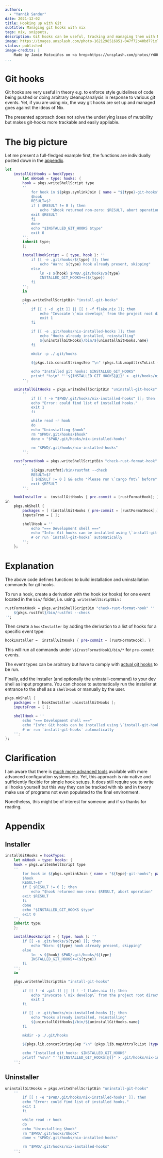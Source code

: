```yaml
---
authors:
  - "Yannik Sander"
date: 2021-12-02
title: Hooking up with Git
subtitle: Managing git hooks with nix
tags: nix, snippets, 
description: Git hooks can be useful, tracking and managing them with Nix makes removes the barrier of using them.
image: https://images.unsplash.com/photo-1621298516851-047f72b40bd7?ixlib=rb-1.2.1&q=80&fm=jpg&crop=entropy&cs=tinysrgb&w=1920
status: published
image-credits: |
    Made by Jamie Matociños on <a hrep=https://unsplash.com/photos/rW00Wu_CeYA>Unsplash</a>:
...
```


# Git hooks

Git hooks are very useful in theory e.g. to enforce style guidelines of code being pushed or doing arbitrary cleanup/analysis in response to various git events. Yet, if you are using nix, the way git hooks are set up and managed goes against the ideas of Nix. 

The presented approach does not solve the underlying issue of mutability but makes git-hooks more trackable and easily appliable.

# The big picture

Let me present a full-fledged example first, the functions are individually posted down in the [appendix](#appendix).

```nix
let
    installGitHooks = hookTypes:
        let mkHook = type: hooks: {
        hook = pkgs.writeShellScript type
        ''
            for hook in ${pkgs.symlinkJoin { name = "${type}-git-hooks"; paths = hooks; }}/bin/*; do
            $hook
            RESULT=$?
            if [ $RESULT != 0 ]; then
                echo "$hook returned non-zero: $RESULT, abort operation"
            exit $RESULT
            fi
            done
            echo "$INSTALLED_GIT_HOOKS $type"
            exit 0
        '';
        inherit type;
        };

        installHookScript = { type, hook }: ''
            if [[ -e .git/hooks/${type} ]]; then
                echo "Warn: ${type} hook already present, skipping"
            else
                ln -s ${hook} $PWD/.git/hooks/${type}
                INSTALLED_GIT_HOOKS+=(${type})
            fi
        '';
        in

        pkgs.writeShellScriptBin "install-git-hooks" 
        ''
            if [[ ! -d .git ]] || [[ ! -f flake.nix ]]; then
                echo "Invocate \`nix develop\` from the project root directory."
                exit 1
            fi

            if [[ -e .git/hooks/nix-installed-hooks ]]; then
                echo "Hooks already installed, reinstalling"
                ${uninstallGitHooks}/bin/${uninstallGitHooks.name}
            fi

            mkdir -p ./.git/hooks
            
            ${pkgs.lib.concatStringsSep "\n" (pkgs.lib.mapAttrsToList (type: hooks: installHookScript (mkHook type hooks)) hookTypes )}

            echo "Installed git hooks: $INSTALLED_GIT_HOOKS"
            printf "%s\n" "''${INSTALLED_GIT_HOOKS[@]}" > .git/hooks/nix-installed-hooks
        '';

    uninstallGitHooks = pkgs.writeShellScriptBin "uninstall-git-hooks" 
        ''
            if [[ ! -e "$PWD/.git/hooks/nix-installed-hooks" ]]; then
            echo "Error: could find list of installed hooks."
            exit 1
            fi

            while read -r hook
            do
            echo "Uninstalling $hook"
            rm "$PWD/.git/hooks/$hook"
            done < "$PWD/.git/hooks/nix-installed-hooks"

            rm "$PWD/.git/hooks/nix-installed-hooks"
        '';
    
    rustFormatHook = pkgs.writeShellScriptBin "check-rust-format-hook"
        ''
            ${pkgs.rustfmt}/bin/rustfmt --check
            RESULT=$?
            [ $RESULT != 0 ] && echo "Please run \`cargo fmt\` before"
            exit $RESULT
        '';

    hookInstaller =  installGitHooks { pre-commit = [rustFormatHook]; } 
in 
    pkgs.mkShell {
        packages = [ (installGitHooks { pre-commit = [rustFormatHook];) } uninstallGitHooks ];
        inputsFrom = [ ];

        shellHook = ''
            echo "=== Development shell ==="
            echo "Info: Git hooks can be installed using \`install-git-hooks\`"
            # or run `install-git-hooks` automatically
        '';
    };

```

# Explanation

The above code defines functions to build installation and uninstallation commands for git hooks.

To run a hook, create a derivation with the hook (or hooks) for one event located in the `bin/` folder, i.e. using. `writeShellScriptBin` :

```nix
rustFormatHook = pkgs.writeShellScriptBin "check-rust-format-hook" ''
    ${pkgs.rustfmt}/bin/rustfmt --check
'';
```

Then create a `hookInstaller` by adding the derivation to a list of hooks for a specific event type:

```nix
hookInstaller =  installGitHooks { pre-commit = [rustFormatHook]; } 
```

This will run all commands under `\${rustFormatHook}/bin/*` for `pre-commit` events.

The event types can be arbitrary but have to comply with [actual git hooks](https://git-scm.com/book/en/v2/Customizing-Git-Git-Hooks) to be run.

Finally, add the installer (and optionally the uninstall-command) to your dev shell as input programs. You can choose to automatically run the installer at entrance to the shell as a `shellHook` or manually by the user.

```nix
pkgs.mkShell {
    packages = [ hookInstaller uninstallGitHooks ];
    inputsFrom = [ ];

    shellHook = ''
        echo "=== Development shell ==="
        echo "Info: Git hooks can be installed using \`install-git-hooks\`"
        # or run `install-git-hooks` automatically
    '';
};
```

# Clarification

I am aware that there is [much more advanced tools](https://github.com/cachix/pre-commit-hooks.nix) available with more advanced configuration systems etc. Yet, this approach is nix-native and sufficiently flexible for simple hook setups. It does still require you to write all hooks yourself but this way they can be tracked with nix and in theory make use of programs not even populated to the final environment.

Nonetheless, this might be of interest for someone and if so thanks for reading.

# Appendix

## Installer

```nix
installGitHooks = hookTypes:
    let mkHook = type: hooks: {
    hook = pkgs.writeShellScript type
    ''
        for hook in ${pkgs.symlinkJoin { name = "${type}-git-hooks"; paths = hooks; }}/bin/*; do
        $hook
        RESULT=$?
        if [ $RESULT != 0 ]; then
            echo "$hook returned non-zero: $RESULT, abort operation"
        exit $RESULT
        fi
        done
        echo "$INSTALLED_GIT_HOOKS $type"
        exit 0
    '';
    inherit type;
    };

    installHookScript = { type, hook }: ''
        if [[ -e .git/hooks/${type} ]]; then
            echo "Warn: ${type} hook already present, skipping"
        else
            ln -s ${hook} $PWD/.git/hooks/${type}
            INSTALLED_GIT_HOOKS+=(${type})
        fi
    '';
    in

    pkgs.writeShellScriptBin "install-git-hooks" 
    ''
        if [[ ! -d .git ]] || [[ ! -f flake.nix ]]; then
            echo "Invocate \`nix develop\` from the project root directory."
            exit 1
        fi

        if [[ -e .git/hooks/nix-installed-hooks ]]; then
            echo "Hooks already installed, reinstalling"
            ${uninstallGitHooks}/bin/${uninstallGitHooks.name}
        fi

        mkdir -p ./.git/hooks
        
        ${pkgs.lib.concatStringsSep "\n" (pkgs.lib.mapAttrsToList (type: hooks: installHookScript (mkHook type hooks)) hookTypes )}

        echo "Installed git hooks: $INSTALLED_GIT_HOOKS"
        printf "%s\n" "''${INSTALLED_GIT_HOOKS[@]}" > .git/hooks/nix-installed-hooks
    '';
```

## Uninstaller

```nix
uninstallGitHooks = pkgs.writeShellScriptBin "uninstall-git-hooks" 
    ''
        if [[ ! -e "$PWD/.git/hooks/nix-installed-hooks" ]]; then
        echo "Error: could find list of installed hooks."
        exit 1
        fi

        while read -r hook
        do
        echo "Uninstalling $hook"
        rm "$PWD/.git/hooks/$hook"
        done < "$PWD/.git/hooks/nix-installed-hooks"

        rm "$PWD/.git/hooks/nix-installed-hooks"
    '';
```
